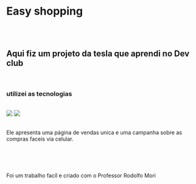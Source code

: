 <h1>Easy shopping</h1>
<br>
<br>

<h2>Aqui fiz um projeto da tesla que aprendi no Dev club</h2>
<br>

<h3>utilizei as tecnologias</h3>
<br>

<img src= "https://img.shields.io/badge/HTML5-E34F26?style=for-the-badge&logo=html5&logoColor=white"> 
<img src="https://img.shields.io/badge/CSS3-1572B6?style=for-the-badge&logo=css3&logoColor=white">

<br>
<br>
<p>Ele apresenta uma página de vendas unica e uma campanha sobre as compras faceis via celular. </p>
<br>
<br>
<br>
<P>Foi um trabalho facíl e criado com o Professor Rodolfo Mori</P>
